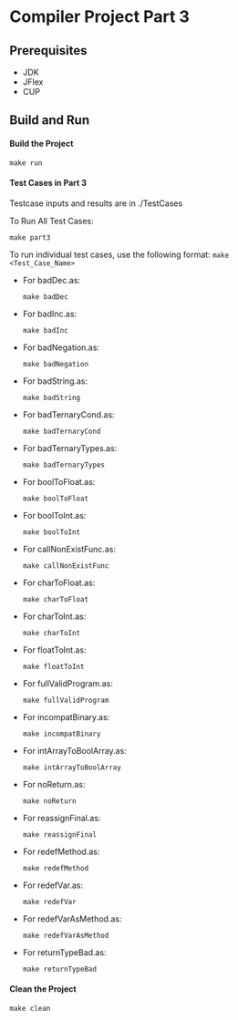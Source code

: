 Compiler Project Part 3
================

## Prerequisites
- JDK
- JFlex
- CUP 

## Build and Run

#### Build the Project
```shell
make run
```

#### Test Cases in Part 3

Testcase inputs and results are in ./TestCases

To Run All Test Cases:

```shell
make part3
```

To run individual test cases, use the following format:
    ```
    make <Test_Case_Name>
    ```

- For badDec.as:
    ```shell
    make badDec
    ```

- For badInc.as:
    ```shell
    make badInc
    ```

- For badNegation.as:
    ```shell
    make badNegation
    ```

- For badString.as:
    ```shell
    make badString
    ```

- For badTernaryCond.as:
    ```shell
    make badTernaryCond
    ```

- For badTernaryTypes.as:
    ```shell
    make badTernaryTypes
    ```

- For boolToFloat.as:
    ```shell
    make boolToFloat
    ```

- For boolToInt.as:
    ```shell
    make boolToInt
    ```

- For callNonExistFunc.as:
    ```shell
    make callNonExistFunc
    ```

- For charToFloat.as:
    ```shell
    make charToFloat
    ```

- For charToInt.as:
    ```shell
    make charToInt
    ```

- For floatToInt.as:
    ```shell
    make floatToInt
    ```

- For fullValidProgram.as:
    ```shell
    make fullValidProgram
    ```

- For incompatBinary.as:
    ```shell
    make incompatBinary
    ```

- For intArrayToBoolArray.as:
    ```shell
    make intArrayToBoolArray
    ```

- For noReturn.as:
    ```shell
    make noReturn
    ```

- For reassignFinal.as:
    ```shell
    make reassignFinal
    ```

- For redefMethod.as:
    ```shell
    make redefMethod
    ```

- For redefVar.as:
    ```shell
    make redefVar
    ```

- For redefVarAsMethod.as:
    ```shell
    make redefVarAsMethod
    ```

- For returnTypeBad.as:
    ```shell
    make returnTypeBad
    ```

#### Clean the Project

```shell
make clean
```
